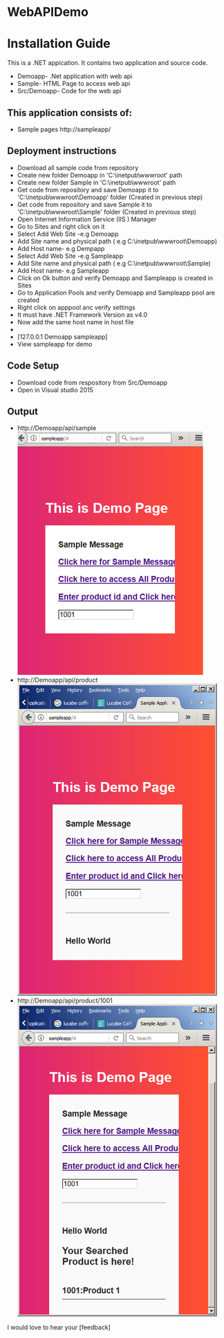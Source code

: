 # WebAPIDemo

# Installation Guide

This is a .NET appication. It contains two application and source code.
* Demoapp- .Net application with web api
* Sample-  HTML Page to access web api
* Src/Demoapp- Code for the web api

## This application consists of:

*   Sample pages http://sampleapp/


## Deployment instructions

*   Download all sample code from repository
*   Create new folder Demoapp in  'C:\inetpub\wwwroot\' path
*   Create new folder Sample in  'C:\inetpub\wwwroot\' path
*   Get code from repository and save Demoapp it to 'C:\inetpub\wwwroot\Demoapp' folder (Created in previous step)
*   Get code from repository and save Sample it to 'C:\inetpub\wwwroot\Sample' folder (Created in previous step)
*   Open Internet Information Service (IIS ) Manager
*   Go to Sites and right click on it
*   Select Add Web Site -e.g Demoapp
*   Add Site name and physical path ( e.g C:\inetpub\wwwroot\Demoapp)
*   Add Host name- e.g Dempapp
 * Select Add Web Site -e.g Sampleapp
*   Add Site name and physical path ( e.g C:\inetpub\wwwroot\Sample)
*   Add Host name- e.g Sampleapp
*   Click on Ok button and verify Demoapp and Sampleapp is created in Sites
*   Go to Application Pools and verify Demoapp and  Sampleapp pool are created
*   Right click on apppool anc verify settings
*   It must have .NET Framework Version as v4.0
*   Now add the same host name in host file 
*   
*   [127.0.0.1    Demoapp sampleapp]
*   View sampleapp for demo

## Code Setup

* Download code from respository from Src/Demoapp
* Open in Visual studio 2015


## Output

*   http://Demoapp/api/sample
   ![alt text](https://github.com/Demoforsource/WebAPIDemo2/blob/master/sampleapp1.png)
*   http://Demoapp/api/product
   ![alt text](https://github.com/Demoforsource/WebAPIDemo2/blob/master/sampleapp2.png)
*   http://Demoapp/api/product/1001
   ![alt text](https://github.com/Demoforsource/WebAPIDemo2/blob/master/sampleapp3.png)


I would love to hear your [feedback]
